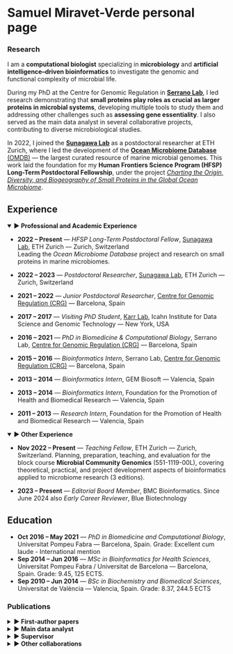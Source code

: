 # Samuel Miravet-Verde personal page

### Research 

<!---
<img style="float: left; width: 15%; height: auto" src="./profile_image.jpeg">
-->

I am a **computational biologist** specializing in **microbiology** and **artificial intelligence–driven bioinformatics** to investigate the genomic and functional complexity of microbial life.  

During my PhD at the Centre for Genomic Regulation in [**Serrano Lab**](http://serranolab.crg.eu/), I led research demonstrating that **small proteins play roles as crucial as larger proteins in microbial systems**, developing multiple tools to study them and addressing other challenges such as **assessing gene essentiality**. I also served as the main data analyst in several collaborative projects, contributing to diverse microbiological studies.  

In 2022, I joined the [**Sunagawa Lab**](https://micro.biol.ethz.ch/research/sunagawa.html) as a postdoctoral researcher at ETH Zurich, where I led the development of the [**Ocean Microbiome Database** (OMDB)](https://omdb.microbiomics.io/repository/ocean/) — the largest curated resource of marine microbial genomes. This work laid the foundation for my **Human Frontiers Science Program (HFSP) Long-Term Postdoctoral Fellowship**, under the project *[Charting the Origin, Diversity, and Biogeography of Small Proteins in the Global Ocean Microbiome](https://www.hfsp.org/awardees/awards?field_award_type_target_id=92&field_award_year_target_id%5B%5D=399&field_countries_target_id=SWITZERLAND&field_nationalities_target_id=SPAIN+%28310%29)*.


## Experience

<details open>
<summary><strong>▶ Professional and Academic Experience</strong></summary>

- **2022 – Present** — *HFSP Long-Term Postdoctoral Fellow*, [Sunagawa Lab](https://www.sunagawa.ethz.ch), ETH Zurich — Zurich, Switzerland  
  Leading the *Ocean Microbiome Database* project and research on small proteins in marine microbiomes.

- **2022 – 2023** — *Postdoctoral Researcher*, [Sunagawa Lab](https://www.sunagawa.ethz.ch), ETH Zurich — Zurich, Switzerland

- **2021 – 2022** — *Junior Postdoctoral Researcher*, [Centre for Genomic Regulation (CRG)](http://serranolab.crg.eu/) — Barcelona, Spain

- **2017  – 2017** — *Visiting PhD Student*, [Karr Lab](https://karrlab.org), Icahn Institute for Data Science and Genomic Technology — New York, USA

- **2016 – 2021** — *PhD in Biomedicine & Computational Biology*, Serrano Lab, [Centre for Genomic Regulation (CRG)](http://serranolab.crg.eu/) — Barcelona, Spain

- **2015 – 2016** — *Bioinformatics Intern*, Serrano Lab, [Centre for Genomic Regulation (CRG)](http://serranolab.crg.eu/) — Barcelona, Spain

- **2013 – 2014** — *Bioinformatics Intern*, GEM Biosoft — Valencia, Spain

- **2013 – 2014** — *Bioinformatics Intern*, Foundation for the Promotion of Health and Biomedical Research — Valencia, Spain

- **2011 – 2013** — *Research Intern*, Foundation for the Promotion of Health and Biomedical Research — Valencia, Spain

</details>

<details open>
<summary><strong>▶ Other Experience</strong></summary>

- **Nov 2022 – Present** — *Teaching Fellow*, ETH Zurich — Zurich, Switzerland. Planning, preparation, teaching, and evaluation for the block course **Microbial Community Genomics** (551-1119-00L), covering theoretical, practical, and project development aspects of bioinformatics applied to microbiome research (3 editions).

- **2023 – Present** — *Editorial Board Member*, BMC Bioinformatics. Since June 2024 also *Early Career Reviewer*, Blue Biotechnology

</details>


## Education

- **Oct 2016 – May 2021** — *PhD in Biomedicine and Computational Biology*, Universitat Pompeu Fabra — Barcelona, Spain. Grade: Excellent cum laude - International mention
- **Sep 2014 – Jun 2016** — *MSc in Bioinformatics for Health Sciences*, Universitat Pompeu Fabra / Universitat de Barcelona — Barcelona, Spain. Grade: 9.45, 125 ECTS. 
- **Sep 2010 – Jun 2014** — *BSc in Biochemistry and Biomedical Sciences*, Universitat de València — Valencia, Spain. Grade: 8.37, 244.5 ECTS


### Publications

<details>
<summary><strong>▶ First-author papers</strong></summary>

- "**The natural diversity of *E. coli* transporter-dependent capsules**" — Carine Roese Mores, Samuel Miravet-Verde, ..., Shinichi Sunagawa, Timothy G. Keys. *bioRxiv*, 2025 (07 Aug 2025). [📄 Link](https://doi.org/10.1101/2025.08.07.669119)

- "**Quantitative essentiality in a reduced genome: a functional, regulatory and structural fitness map**" — Samuel Miravet-Verde, Raul Burgos, ..., Luis Serrano. *bioRxiv*, 2025 (06 Feb 2025). [📄 Link](https://doi.org/10.1101/2025.02.06.636790)

- "**ProTInSeq: transposon insertion tracking by ultra-deep DNA sequencing to identify translated large and small ORFs**" — Samuel Miravet-Verde, Riccardo Mazzolini, ..., Maria Lluch-Senar, Luis Serrano. *Nature Communications*, 2024 (12 Feb 2024). [📄 Link](https://www.nature.com/articles/s41467-024-46112-2)

- "**FASTQINS and ANUBIS: two bioinformatic tools to explore facts and artifacts in transposon sequencing and essentiality studies**" — Samuel Miravet-Verde, Raul Burgos, ..., Maria Lluch-Senar, Luis Serrano. *Nucleic Acids Research*, 2020 (21 Sep 2020). [📄 Link](https://academic.oup.com/nar/article/48/17/e102/5894413)

- "**Unraveling the hidden universe of small proteins in bacterial genomes**" — Samuel Miravet-Verde, Toni Ferrar, ..., Luis Serrano, Maria Lluch-Senar. *Molecular Systems Biology*, 2019 (20 Feb 2019). [📄 Link](https://www.embopress.org/doi/full/10.15252/msb.20188290)

- "**Alternative transcriptional regulation in genome-reduced bacteria**" — Samuel Miravet-Verde, Victor Lloréns-Rico, Luis Serrano. *Current Opinion in Microbiology*, 2017 (Oct 2017). [📄 Link](https://www.sciencedirect.com/science/article/pii/S1369527417300723)

</details>

<details>
<summary><strong>▶ Main data analyst</strong></summary>

- "**SURE editing: combining oligo-recombineering and programmable insertion/deletion of selection markers to efficiently edit the *Mycoplasma pneumoniae* genome**" — Carlos Piñero-Lambea, Eva Garcia-Ramallo, Samuel Miravet-Verde, ..., Maria Lluch-Senar, Luis Serrano. *Nucleic Acids Research*, 2022 (15 Dec 2022). [📄 Link](https://doi.org/10.1093/nar/gkac1132)

- "**LoxTnSeq: random transposon insertions combined with cre/lox recombination and counterselection to generate large random genome reductions**" — Daniel Shaw, Samuel Miravet-Verde, ..., Maria Lluch-Senar, Luis Serrano. *Microbial Biotechnology*, 2021 (Nov 2021). [📄 Link](https://doi.org/10.1111/1751-7915.13894)

- "**Inferring active metabolic pathways from proteomics and essentiality data**" — Adrián Montero-Blay, Samuel Miravet-Verde, ..., Maria Lluch-Senar, Luis Serrano. *Cell Reports*, 2020 (02 Jun 2020). [📄 Link](https://doi.org/10.1016/j.celrep.2020.107722)

- "**SynMyco transposon: engineering transposon vectors for efficient transformation of minimal genomes**" — Adrián Montero-Blay, Samuel Miravet-Verde, ..., Maria Lluch-Senar, Luis Serrano. *DNA Research*, 2019 (01 Aug 2019). [📄 Link](https://doi.org/10.1093/dnares/dsz015)

</details>

<details>
<summary><strong>▶ Supervisor</strong></summary>

- "**Using single-cell perturbation screens to decode the regulatory architecture of splicing factor programs**" — Miquel Anglada-Girotto, Samuel Miravet-Verde, Luis Serrano. *bioRxiv*, 2025 (07 Feb 2025). [📄 Link](https://doi.org/10.1101/2025.02.07.637061)

- "**Exon inclusion signatures enable accurate estimation of splicing factor activity**" — Miquel Anglada-Girotto, Daniel F. Moakley, ..., Samuel Miravet-Verde, ..., Luis Serrano. *Nature Communications*, 2024 (25 Mar 2024). [📄 Link](https://pmc.ncbi.nlm.nih.gov/articles/PMC11230296/)

- "**In silico RNA isoform screening to identify potential cancer driver exons with therapeutic applications**" — Miquel Anglada-Girotto, Laura Ciampi, ..., Samuel Miravet-Verde, ..., Luis Serrano. *Nature Communications*, 2024 (26 Dec 2024). [📄 Link](https://doi.org/10.1038/s41467-024-44468-7)

- "**robustica: customizable robust independent component analysis**" — Miquel Anglada-Girotto, Samuel Miravet-Verde, ..., Stephen A. Head. *BMC Bioinformatics*, 2022 (16 Aug 2022). [📄 Link](https://doi.org/10.1186/s12859-022-04847-6)

</details>

<details>
<summary><strong>▶ Other collaborations</strong></summary>

- "**Genome-resolved diversity and biosynthetic potential of the coral reef microbiome**" — Lucas Paoli, Fabienne Wiederkehr, ..., Samuel Miravet-Verde, ..., Shinichi Sunagawa. *bioRxiv*, 2024 (18 Aug 2024). [📄 Link](https://doi.org/10.1101/2024.08.18.608444)

- "**Extensive data mining uncovers novel diversity among members of the rare biosphere within the Thermoplasmatota**" — Mara D. Maeke, Xiuran Yin, ..., Samuel Miravet-Verde, ..., Christiane Hassenrück. *Microbiome*, 2025 (03 Aug 2025). [📄 Link](https://microbiomejournal.biomedcentral.com/articles/10.1186/s40168-025-02140-8)

- "**The mOTUs online database provides web-accessible genomic context to taxonomic profiling of microbial communities**" — Marija Dmitrijeva, Hans-Joachim Ruscheweyh, ..., Samuel Miravet-Verde, ..., Shinichi Sunagawa. *Nucleic Acids Research*, 2025 (06 Jan 2025). [📄 Link](https://academic.oup.com/nar/article/53/D1/D797/7889250?login=true)

- "**Engineering *Mycoplasma pneumoniae* to bypass the association with Guillain-Barré syndrome**" — Alicia Broto, Carlos Piñero-Lambea, ..., Samuel Miravet-Verde, ..., Luis Serrano. *Microbes and Infection*, 2024 (15 Jul 2024). [📄 Link](https://doi.org/10.1016/j.micinf.2024.105342)

- "**Specialization of the photoreceptor transcriptome by Srrm3-dependent microexons is required for outer segment maintenance and vision**" — Laura Ciampi, Federica Mantica, ..., Samuel Miravet-Verde, ..., Manuel Irimia. *PNAS*, 2022 (19 Jul 2022). [📄 Link](https://doi.org/10.1073/pnas.2117090119)

- "**A genetic toolkit and gene switches to limit *Mycoplasma* growth for biosafety applications**" — Alicia Broto, Emanuele Gaspari, Samuel Miravet-Verde, ..., Luis Serrano. *Nature Communications*, 2022 (08 Apr 2022). [📄 Link](https://doi.org/10.1038/s41467-022-29529-4)

- "**The role of clonal communication and heterogeneity in breast cancer**" — Ana Martín-Pardillos, Ángela Valls Chiva, ..., Samuel Miravet-Verde, ..., Santiago Ramón y Cajal. *BMC Cancer*, 2019 (10 Jul 2019). [📄 Link](https://doi.org/10.1186/s12885-019-5840-6)

- "**High frequencies of antibiotic resistance genes in infants' meconium and early fecal samples**" — Maria José Gosalbes, Yolanda Vallès, ..., Samuel Miravet-Verde, ..., Maria Pilar Francino. *Journal of Developmental Origins of Health and Disease*, 2016 (06 Feb 2016). [📄 Link](https://doi.org/10.1017/S2040174415007832)

- "**Engineering bacteria to form a biofilm and induce clumping in *Caenorhabditis elegans***" — Pablo Dorado-Morales, Antonio Iglesias, ..., Samuel Miravet-Verde, ..., Manuel Porcar. *ACS Synthetic Biology*, 2014 (15 Dec 2014). [📄 Link](https://doi.org/10.1021/sb500039k)

</details>
